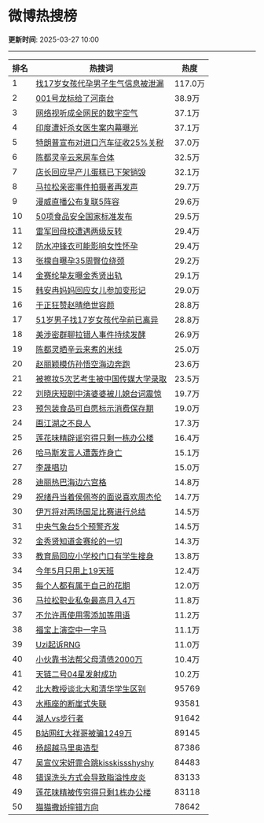 # 微博热搜榜

**更新时间**: 2025-03-27 10:00

---

| 排名 | 热搜词 | 热度 |
|------|--------|------|
| 1 | [找17岁女孩代孕男子生气信息被泄漏](https://s.weibo.com/weibo?q=%E6%89%BE17%E5%B2%81%E5%A5%B3%E5%AD%A9%E4%BB%A3%E5%AD%95%E7%94%B7%E5%AD%90%E7%94%9F%E6%B0%94%E4%BF%A1%E6%81%AF%E8%A2%AB%E6%B3%84%E6%BC%8F) | 117.0万 |
| 2 | [001号龙标给了河南台](https://s.weibo.com/weibo?q=001%E5%8F%B7%E9%BE%99%E6%A0%87%E7%BB%99%E4%BA%86%E6%B2%B3%E5%8D%97%E5%8F%B0) | 38.9万 |
| 3 | [网络视听成全网民的数字空气](https://s.weibo.com/weibo?q=%E7%BD%91%E7%BB%9C%E8%A7%86%E5%90%AC%E6%88%90%E5%85%A8%E7%BD%91%E6%B0%91%E7%9A%84%E6%95%B0%E5%AD%97%E7%A9%BA%E6%B0%94) | 37.1万 |
| 4 | [印度遭奸杀女医生案内幕曝光](https://s.weibo.com/weibo?q=%E5%8D%B0%E5%BA%A6%E9%81%AD%E5%A5%B8%E6%9D%80%E5%A5%B3%E5%8C%BB%E7%94%9F%E6%A1%88%E5%86%85%E5%B9%95%E6%9B%9D%E5%85%89) | 37.1万 |
| 5 | [特朗普宣布对进口汽车征收25%关税](https://s.weibo.com/weibo?q=%E7%89%B9%E6%9C%97%E6%99%AE%E5%AE%A3%E5%B8%83%E5%AF%B9%E8%BF%9B%E5%8F%A3%E6%B1%BD%E8%BD%A6%E5%BE%81%E6%94%B625%25%E5%85%B3%E7%A8%8E) | 37.0万 |
| 6 | [陈都灵辛云来房车合体](https://s.weibo.com/weibo?q=%E9%99%88%E9%83%BD%E7%81%B5%E8%BE%9B%E4%BA%91%E6%9D%A5%E6%88%BF%E8%BD%A6%E5%90%88%E4%BD%93) | 32.5万 |
| 7 | [店长回应早产儿蛋糕已下架销毁](https://s.weibo.com/weibo?q=%E5%BA%97%E9%95%BF%E5%9B%9E%E5%BA%94%E6%97%A9%E4%BA%A7%E5%84%BF%E8%9B%8B%E7%B3%95%E5%B7%B2%E4%B8%8B%E6%9E%B6%E9%94%80%E6%AF%81) | 32.1万 |
| 8 | [马拉松亲密事件拍摄者再发声](https://s.weibo.com/weibo?q=%E9%A9%AC%E6%8B%89%E6%9D%BE%E4%BA%B2%E5%AF%86%E4%BA%8B%E4%BB%B6%E6%8B%8D%E6%91%84%E8%80%85%E5%86%8D%E5%8F%91%E5%A3%B0) | 29.7万 |
| 9 | [漫威直播公布复联5阵容](https://s.weibo.com/weibo?q=%E6%BC%AB%E5%A8%81%E7%9B%B4%E6%92%AD%E5%85%AC%E5%B8%83%E5%A4%8D%E8%81%945%E9%98%B5%E5%AE%B9) | 29.6万 |
| 10 | [50项食品安全国家标准发布](https://s.weibo.com/weibo?q=50%E9%A1%B9%E9%A3%9F%E5%93%81%E5%AE%89%E5%85%A8%E5%9B%BD%E5%AE%B6%E6%A0%87%E5%87%86%E5%8F%91%E5%B8%83) | 29.5万 |
| 11 | [雷军回母校遭遇两级反转](https://s.weibo.com/weibo?q=%E9%9B%B7%E5%86%9B%E5%9B%9E%E6%AF%8D%E6%A0%A1%E9%81%AD%E9%81%87%E4%B8%A4%E7%BA%A7%E5%8F%8D%E8%BD%AC) | 29.4万 |
| 12 | [防水冲锋衣可能影响女性怀孕](https://s.weibo.com/weibo?q=%E9%98%B2%E6%B0%B4%E5%86%B2%E9%94%8B%E8%A1%A3%E5%8F%AF%E8%83%BD%E5%BD%B1%E5%93%8D%E5%A5%B3%E6%80%A7%E6%80%80%E5%AD%95) | 29.4万 |
| 13 | [张檬自曝孕35周臀位绕颈](https://s.weibo.com/weibo?q=%E5%BC%A0%E6%AA%AC%E8%87%AA%E6%9B%9D%E5%AD%9535%E5%91%A8%E8%87%80%E4%BD%8D%E7%BB%95%E9%A2%88) | 29.2万 |
| 14 | [金赛纶挚友曝金秀贤出轨](https://s.weibo.com/weibo?q=%E9%87%91%E8%B5%9B%E7%BA%B6%E6%8C%9A%E5%8F%8B%E6%9B%9D%E9%87%91%E7%A7%80%E8%B4%A4%E5%87%BA%E8%BD%A8) | 29.1万 |
| 15 | [韩安冉妈妈回应女儿参加变形记](https://s.weibo.com/weibo?q=%E9%9F%A9%E5%AE%89%E5%86%89%E5%A6%88%E5%A6%88%E5%9B%9E%E5%BA%94%E5%A5%B3%E5%84%BF%E5%8F%82%E5%8A%A0%E5%8F%98%E5%BD%A2%E8%AE%B0) | 29.0万 |
| 16 | [于正狂赞赵晴绝世容颜](https://s.weibo.com/weibo?q=%E4%BA%8E%E6%AD%A3%E7%8B%82%E8%B5%9E%E8%B5%B5%E6%99%B4%E7%BB%9D%E4%B8%96%E5%AE%B9%E9%A2%9C) | 28.8万 |
| 17 | [51岁男子找17岁女孩代孕前已离异](https://s.weibo.com/weibo?q=51%E5%B2%81%E7%94%B7%E5%AD%90%E6%89%BE17%E5%B2%81%E5%A5%B3%E5%AD%A9%E4%BB%A3%E5%AD%95%E5%89%8D%E5%B7%B2%E7%A6%BB%E5%BC%82) | 28.8万 |
| 18 | [美涉密群聊拉错人事件持续发酵](https://s.weibo.com/weibo?q=%E7%BE%8E%E6%B6%89%E5%AF%86%E7%BE%A4%E8%81%8A%E6%8B%89%E9%94%99%E4%BA%BA%E4%BA%8B%E4%BB%B6%E6%8C%81%E7%BB%AD%E5%8F%91%E9%85%B5) | 26.9万 |
| 19 | [陈都灵晒辛云来煮的米线](https://s.weibo.com/weibo?q=%E9%99%88%E9%83%BD%E7%81%B5%E6%99%92%E8%BE%9B%E4%BA%91%E6%9D%A5%E7%85%AE%E7%9A%84%E7%B1%B3%E7%BA%BF) | 25.0万 |
| 20 | [赵丽颖模仿孙悟空海边奔跑](https://s.weibo.com/weibo?q=%E8%B5%B5%E4%B8%BD%E9%A2%96%E6%A8%A1%E4%BB%BF%E5%AD%99%E6%82%9F%E7%A9%BA%E6%B5%B7%E8%BE%B9%E5%A5%94%E8%B7%91) | 23.6万 |
| 21 | [被擦妆5次艺考生被中国传媒大学录取](https://s.weibo.com/weibo?q=%E8%A2%AB%E6%93%A6%E5%A6%865%E6%AC%A1%E8%89%BA%E8%80%83%E7%94%9F%E8%A2%AB%E4%B8%AD%E5%9B%BD%E4%BC%A0%E5%AA%92%E5%A4%A7%E5%AD%A6%E5%BD%95%E5%8F%96) | 23.5万 |
| 22 | [刘晓庆短剧中演婆婆被儿媳台词震惊](https://s.weibo.com/weibo?q=%E5%88%98%E6%99%93%E5%BA%86%E7%9F%AD%E5%89%A7%E4%B8%AD%E6%BC%94%E5%A9%86%E5%A9%86%E8%A2%AB%E5%84%BF%E5%AA%B3%E5%8F%B0%E8%AF%8D%E9%9C%87%E6%83%8A) | 19.7万 |
| 23 | [预包装食品可自愿标示消费保存期](https://s.weibo.com/weibo?q=%E9%A2%84%E5%8C%85%E8%A3%85%E9%A3%9F%E5%93%81%E5%8F%AF%E8%87%AA%E6%84%BF%E6%A0%87%E7%A4%BA%E6%B6%88%E8%B4%B9%E4%BF%9D%E5%AD%98%E6%9C%9F) | 19.0万 |
| 24 | [画江湖之不良人](https://s.weibo.com/weibo?q=%E7%94%BB%E6%B1%9F%E6%B9%96%E4%B9%8B%E4%B8%8D%E8%89%AF%E4%BA%BA) | 17.3万 |
| 25 | [莲花味精辟谣穷得只剩一栋办公楼](https://s.weibo.com/weibo?q=%E8%8E%B2%E8%8A%B1%E5%91%B3%E7%B2%BE%E8%BE%9F%E8%B0%A3%E7%A9%B7%E5%BE%97%E5%8F%AA%E5%89%A9%E4%B8%80%E6%A0%8B%E5%8A%9E%E5%85%AC%E6%A5%BC) | 16.4万 |
| 26 | [哈马斯发言人遭轰炸身亡](https://s.weibo.com/weibo?q=%E5%93%88%E9%A9%AC%E6%96%AF%E5%8F%91%E8%A8%80%E4%BA%BA%E9%81%AD%E8%BD%B0%E7%82%B8%E8%BA%AB%E4%BA%A1) | 15.1万 |
| 27 | [李晟唱功](https://s.weibo.com/weibo?q=%E6%9D%8E%E6%99%9F%E5%94%B1%E5%8A%9F) | 15.0万 |
| 28 | [迪丽热巴海边六宫格](https://s.weibo.com/weibo?q=%E8%BF%AA%E4%B8%BD%E7%83%AD%E5%B7%B4%E6%B5%B7%E8%BE%B9%E5%85%AD%E5%AE%AB%E6%A0%BC) | 14.8万 |
| 29 | [祝绪丹当着侯佩岑的面说喜欢周杰伦](https://s.weibo.com/weibo?q=%E7%A5%9D%E7%BB%AA%E4%B8%B9%E5%BD%93%E7%9D%80%E4%BE%AF%E4%BD%A9%E5%B2%91%E7%9A%84%E9%9D%A2%E8%AF%B4%E5%96%9C%E6%AC%A2%E5%91%A8%E6%9D%B0%E4%BC%A6) | 14.7万 |
| 30 | [伊万将对两场国足比赛进行总结](https://s.weibo.com/weibo?q=%E4%BC%8A%E4%B8%87%E5%B0%86%E5%AF%B9%E4%B8%A4%E5%9C%BA%E5%9B%BD%E8%B6%B3%E6%AF%94%E8%B5%9B%E8%BF%9B%E8%A1%8C%E6%80%BB%E7%BB%93) | 14.5万 |
| 31 | [中央气象台5个预警齐发](https://s.weibo.com/weibo?q=%E4%B8%AD%E5%A4%AE%E6%B0%94%E8%B1%A1%E5%8F%B05%E4%B8%AA%E9%A2%84%E8%AD%A6%E9%BD%90%E5%8F%91) | 14.5万 |
| 32 | [金秀贤知道金赛纶的一切](https://s.weibo.com/weibo?q=%E9%87%91%E7%A7%80%E8%B4%A4%E7%9F%A5%E9%81%93%E9%87%91%E8%B5%9B%E7%BA%B6%E7%9A%84%E4%B8%80%E5%88%87) | 14.3万 |
| 33 | [教育局回应小学校门口有学生搜身](https://s.weibo.com/weibo?q=%E6%95%99%E8%82%B2%E5%B1%80%E5%9B%9E%E5%BA%94%E5%B0%8F%E5%AD%A6%E6%A0%A1%E9%97%A8%E5%8F%A3%E6%9C%89%E5%AD%A6%E7%94%9F%E6%90%9C%E8%BA%AB) | 13.8万 |
| 34 | [今年5月只用上19天班](https://s.weibo.com/weibo?q=%E4%BB%8A%E5%B9%B45%E6%9C%88%E5%8F%AA%E7%94%A8%E4%B8%8A19%E5%A4%A9%E7%8F%AD) | 12.4万 |
| 35 | [每个人都有属于自己的花期](https://s.weibo.com/weibo?q=%E6%AF%8F%E4%B8%AA%E4%BA%BA%E9%83%BD%E6%9C%89%E5%B1%9E%E4%BA%8E%E8%87%AA%E5%B7%B1%E7%9A%84%E8%8A%B1%E6%9C%9F) | 12.0万 |
| 36 | [马拉松职业私兔最高月入4万](https://s.weibo.com/weibo?q=%E9%A9%AC%E6%8B%89%E6%9D%BE%E8%81%8C%E4%B8%9A%E7%A7%81%E5%85%94%E6%9C%80%E9%AB%98%E6%9C%88%E5%85%A54%E4%B8%87) | 11.8万 |
| 37 | [不允许再使用零添加等用语](https://s.weibo.com/weibo?q=%E4%B8%8D%E5%85%81%E8%AE%B8%E5%86%8D%E4%BD%BF%E7%94%A8%E9%9B%B6%E6%B7%BB%E5%8A%A0%E7%AD%89%E7%94%A8%E8%AF%AD) | 11.2万 |
| 38 | [福宝上演空中一字马](https://s.weibo.com/weibo?q=%E7%A6%8F%E5%AE%9D%E4%B8%8A%E6%BC%94%E7%A9%BA%E4%B8%AD%E4%B8%80%E5%AD%97%E9%A9%AC) | 11.1万 |
| 39 | [Uzi起诉RNG](https://s.weibo.com/weibo?q=Uzi%E8%B5%B7%E8%AF%89RNG) | 11.0万 |
| 40 | [小伙靠书法帮父母清债2000万](https://s.weibo.com/weibo?q=%E5%B0%8F%E4%BC%99%E9%9D%A0%E4%B9%A6%E6%B3%95%E5%B8%AE%E7%88%B6%E6%AF%8D%E6%B8%85%E5%80%BA2000%E4%B8%87) | 10.4万 |
| 41 | [天链二号04星发射成功](https://s.weibo.com/weibo?q=%E5%A4%A9%E9%93%BE%E4%BA%8C%E5%8F%B704%E6%98%9F%E5%8F%91%E5%B0%84%E6%88%90%E5%8A%9F) | 10.2万 |
| 42 | [北大教授谈北大和清华学生区别](https://s.weibo.com/weibo?q=%E5%8C%97%E5%A4%A7%E6%95%99%E6%8E%88%E8%B0%88%E5%8C%97%E5%A4%A7%E5%92%8C%E6%B8%85%E5%8D%8E%E5%AD%A6%E7%94%9F%E5%8C%BA%E5%88%AB) | 95769 |
| 43 | [水瓶座的断崖式失联](https://s.weibo.com/weibo?q=%E6%B0%B4%E7%93%B6%E5%BA%A7%E7%9A%84%E6%96%AD%E5%B4%96%E5%BC%8F%E5%A4%B1%E8%81%94) | 93581 |
| 44 | [湖人vs步行者](https://s.weibo.com/weibo?q=%E6%B9%96%E4%BA%BAvs%E6%AD%A5%E8%A1%8C%E8%80%85) | 91642 |
| 45 | [B站网红大祥哥被骗1249万](https://s.weibo.com/weibo?q=B%E7%AB%99%E7%BD%91%E7%BA%A2%E5%A4%A7%E7%A5%A5%E5%93%A5%E8%A2%AB%E9%AA%971249%E4%B8%87) | 89145 |
| 46 | [杨超越马里奥造型](https://s.weibo.com/weibo?q=%E6%9D%A8%E8%B6%85%E8%B6%8A%E9%A9%AC%E9%87%8C%E5%A5%A5%E9%80%A0%E5%9E%8B) | 87386 |
| 47 | [吴宣仪宋妍霏合跳kisskissshyshy](https://s.weibo.com/weibo?q=%E5%90%B4%E5%AE%A3%E4%BB%AA%E5%AE%8B%E5%A6%8D%E9%9C%8F%E5%90%88%E8%B7%B3kisskissshyshy) | 84483 |
| 48 | [错误洗头方式会导致脂溢性皮炎](https://s.weibo.com/weibo?q=%E9%94%99%E8%AF%AF%E6%B4%97%E5%A4%B4%E6%96%B9%E5%BC%8F%E4%BC%9A%E5%AF%BC%E8%87%B4%E8%84%82%E6%BA%A2%E6%80%A7%E7%9A%AE%E7%82%8E) | 83133 |
| 49 | [莲花味精被传穷得只剩1栋办公楼](https://s.weibo.com/weibo?q=%E8%8E%B2%E8%8A%B1%E5%91%B3%E7%B2%BE%E8%A2%AB%E4%BC%A0%E7%A9%B7%E5%BE%97%E5%8F%AA%E5%89%A91%E6%A0%8B%E5%8A%9E%E5%85%AC%E6%A5%BC) | 83118 |
| 50 | [猫猫撒娇摔错方向](https://s.weibo.com/weibo?q=%E7%8C%AB%E7%8C%AB%E6%92%92%E5%A8%87%E6%91%94%E9%94%99%E6%96%B9%E5%90%91) | 78642 |
